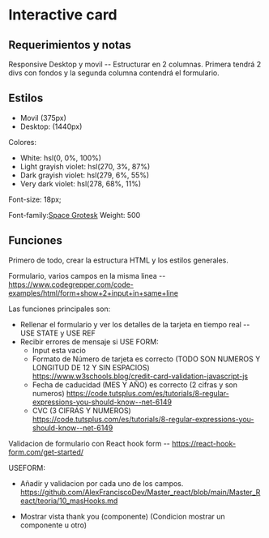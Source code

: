 # Interactive card

## Requerimientos y notas

Responsive Desktop y movil  -- Estructurar en 2 columnas. Primera tendrá 2 divs con fondos y la segunda columna contendrá el formulario.

## Estilos

- Movil (375px)
- Desktop: (1440px)

Colores:

- White: hsl(0, 0%, 100%)
- Light grayish violet: hsl(270, 3%, 87%)
- Dark grayish violet: hsl(279, 6%, 55%)
- Very dark violet: hsl(278, 68%, 11%)

Font-size: 18px;

Font-family:[Space Grotesk](https://fonts.google.com/specimen/Space+Grotesk)
Weight: 500

## Funciones

Primero de todo, crear la estructura HTML y los estilos generales.

Formulario, varios campos en la misma linea -- https://www.codegrepper.com/code-examples/html/form+show+2+input+in+same+line

Las funciones principales son:

- Rellenar el formulario y ver los detalles de la tarjeta en tiempo real -- USE STATE y USE REF
- Recibir errores de mensaje si USE FORM:
    - Input esta vacio
    - Formato de Número de tarjeta es correcto (TODO SON NUMEROS Y LONGITUD DE 12 Y SIN ESPACIOS) https://www.w3schools.blog/credit-card-validation-javascript-js
    - Fecha de caducidad (MES Y AÑO) es correcto (2 cifras y son numeros) https://code.tutsplus.com/es/tutorials/8-regular-expressions-you-should-know--net-6149
    - CVC (3 CIFRAS Y NUMEROS) https://code.tutsplus.com/es/tutorials/8-regular-expressions-you-should-know--net-6149


Validacion de formulario con React hook form -- https://react-hook-form.com/get-started/

USEFORM:
- Añadir y validacion por cada uno de los campos. https://github.com/AlexFranciscoDev/Master_react/blob/main/Master_React/teoria/10_masHooks.md

- Mostrar vista thank you (componente) (Condicion mostrar un componente u otro)